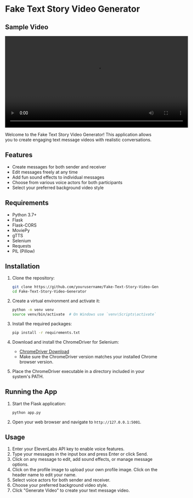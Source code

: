 # Fake Text Story Video Generator

## Sample Video

<video width="600" controls>
  <source src="https://github.com/OmitNomis/Light-Version---Fake-Text-Story-Generator/sample-video/output_video.mp4" type="video/mp4">
  Your browser does not support the video tag.
</video>

Welcome to the Fake Text Story Video Generator! This application allows you to create engaging text message videos with realistic conversations.

## Features

- Create messages for both sender and receiver
- Edit messages freely at any time
- Add fun sound effects to individual messages
- Choose from various voice actors for both participants
- Select your preferred background video style

## Requirements

- Python 3.7+
- Flask
- Flask-CORS
- MoviePy
- gTTS
- Selenium
- Requests
- PIL (Pillow)

## Installation

1. Clone the repository:
    ```sh
    git clone https://github.com/yourusername/Fake-Text-Story-Video-Generator.git
    cd Fake-Text-Story-Video-Generator
    ```

2. Create a virtual environment and activate it:
    ```sh
    python -m venv venv
    source venv/bin/activate  # On Windows use `venv\Scripts\activate`
    ```

3. Install the required packages:
    ```sh
    pip install -r requirements.txt
    ```

4. Download and install the ChromeDriver for Selenium:
    - [ChromeDriver Download](https://sites.google.com/a/chromium.org/chromedriver/downloads)
    - Make sure the ChromeDriver version matches your installed Chrome browser version.

5. Place the ChromeDriver executable in a directory included in your system's PATH.

## Running the App

1. Start the Flask application:
    ```sh
    python app.py
    ```

2. Open your web browser and navigate to `http://127.0.0.1:5001`.

## Usage

1. Enter your ElevenLabs API key to enable voice features.
2. Type your messages in the input box and press Enter or click Send.
3. Click on any message to edit, add sound effects, or manage message options.
4. Click on the profile image to upload your own profile image. Click on the header name to edit your name.
5. Select voice actors for both sender and receiver.
6. Choose your preferred background video style.
7. Click "Generate Video" to create your text message video.
